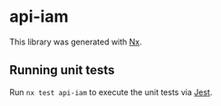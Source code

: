 # api-iam

This library was generated with [Nx](https://nx.dev).

## Running unit tests

Run `nx test api-iam` to execute the unit tests via [Jest](https://jestjs.io).
